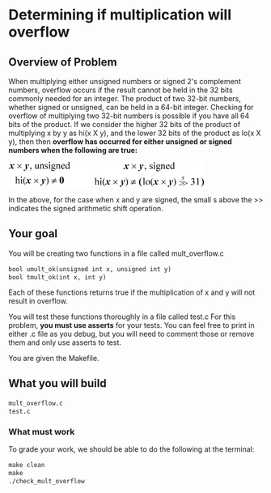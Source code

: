 # Determining if multiplication will overflow

## Overview of Problem

When multiplying either unsigned numbers or signed 2's complement numbers, overflow occurs if the result cannot be held in the 32 bits commonly needed for an integer. The product of two 32-bit numbers, whether signed or unsigned, can be held in a 64-bit integer. Checking for overflow of multiplying two 32-bit numbers is possible if you have all 64 bits of the product. If we consider the higher 32 bits of the product of multiplying x by y as hi(x X y), and the lower 32 bits of the product as lo(x X y), then then **overflow has occurred for either unsigned or signed numbers when the following are true:**


![](./img/rules.jpg)

In the above, for the case when x and y are signed, the small s above the >> indicates the signed arithmetic shift operation.

## Your goal

You will be creating two functions in a file called mult_overflow.c

    bool umult_ok(unsigned int x, unsigned int y)
    bool tmult_ok(int x, int y)
    
Each of these functions returns true if the multiplication of x and y will not result in overflow.

You will test these functions thoroughly in a file called test.c For this problem, **you must use asserts** for your tests. You can feel free to print in either .c file as you debug, but you will need to comment those or remove them and only use asserts to test.

You are given the Makefile.

## What you will build

    mult_overflow.c
    test.c
    
    
### What must work

To grade your work, we should be able to do the following at the terminal:

    make clean
    make
    ./check_mult_overflow
    
